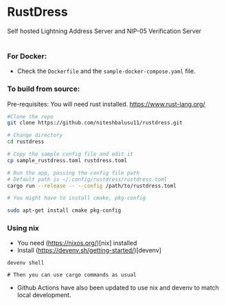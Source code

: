 # RustDress
Self hosted Lightning Address Server and NIP-05 Verification Server
<br></br>

### For Docker:

- Check the `Dockerfile` and the `sample-docker-compose.yaml` file.

### To build from source:
Pre-requisites:
You will need rust installed.
https://www.rust-lang.org/


```bash
#Clone the repo
git clone https://github.com/niteshbalusu11/rustdress.git

# Change directory
cd rustdress

# Copy the sample config file and edit it
cp sample_rustdress.toml rustdress.toml

# Run the app, passing the config file path
# Default path is ~/.config/rustdress/rustdress.toml
cargo run --release -- --config /path/to/rustdress.toml

# You might have to install cmake, pkg-config

sudo apt-get install cmake pkg-config
```

### Using nix

- You need (https://nixos.org/)[nix] installed
- Install (https://devenv.sh/getting-started/)[devenv]

```
devenv shell

# Then you can use cargo commands as usual
```

- Github Actions have also been updated to use nix and devenv to match local development.
